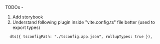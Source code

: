 TODOs -

1. Add storybook
2. Understand following plugin inside "vite.config.ts" file better (used to export types)

```
  dts({ tsconfigPath: "./tsconfig.app.json", rollupTypes: true }),
```
